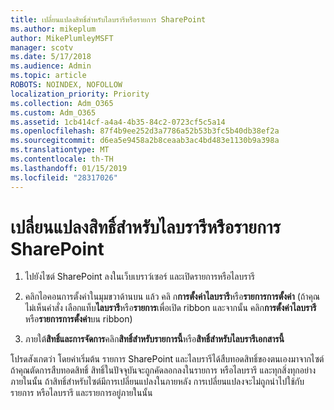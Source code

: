 ```yaml
---
title: เปลี่ยนแปลงสิทธิ์สำหรับไลบรารีหรือรายการ SharePoint
ms.author: mikeplum
author: MikePlumleyMSFT
manager: scotv
ms.date: 5/17/2018
ms.audience: Admin
ms.topic: article
ROBOTS: NOINDEX, NOFOLLOW
localization_priority: Priority
ms.collection: Adm_O365
ms.custom: Adm_O365
ms.assetid: 1cb414cf-a4a4-4b35-84c2-0723cf5c5a14
ms.openlocfilehash: 87f4b9ee252d3a7786a52b53b3fc5b40db38ef2a
ms.sourcegitcommit: d6ea5e9458a2b8ceaab3ac4bd483e1130b9a398a
ms.translationtype: MT
ms.contentlocale: th-TH
ms.lasthandoff: 01/15/2019
ms.locfileid: "28317026"
---
```

# <a name="change-permissions-for-a-sharepoint-list-or-library"></a>เปลี่ยนแปลงสิทธิ์สำหรับไลบรารีหรือรายการ SharePoint

1. ไปยังไซต์ SharePoint ลงในเว็บเบราว์เซอร์ และเปิดรายการหรือไลบรารี
    
2. คลิกไอคอนการตั้งค่าในมุมขวาด้านบน แล้ว คลิ ก**การตั้งค่าไลบรารี**หรือ**รายการการตั้งค่า** (ถ้าคุณไม่เห็นคำสั่ง เลือกแท็บ**ไลบรารี**หรือ**รายการ**เพื่อเปิด ribbon และจากนั้น คลิก**การตั้งค่าไลบรารี**หรือ**รายการการตั้งค่า**บน ribbon) 
    
3. ภายใต้**สิทธิ์และการจัดการ**คลิก**สิทธิ์สำหรับรายการนี้**หรือ**สิทธิ์สำหรับไลบรารีเอกสารนี้**
    
โปรดสังเกตว่า โดยค่าเริ่มต้น รายการ SharePoint และไลบรารีได้สืบทอดสิทธิ์ของตนเองมาจากไซต์ ถ้าคุณตัดการสืบทอดสิทธิ์ สิทธิ์ในปัจจุบันจะถูกคัดลอกลงในรายการ หรือไลบรารี และทุกสิ่งทุกอย่างภายในนั้น ถ้าสิทธิ์สำหรับไซต์มีการเปลี่ยนแปลงในภายหลัง การเปลี่ยนแปลงจะไม่ถูกนำไปใช้กับรายการ หรือไลบรารี และรายการอยู่ภายในนั้น
  

